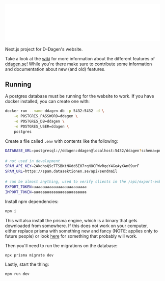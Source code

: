 ![d-dagen](https://github.com/datasektionen/ddagen/blob/main/public/img/logo-white-ageless_v2.svg)

Next.js project for D-Dagen's website.

Take a look at the [wiki](https://github.com/datasektionen/ddagen/wiki) for more information about the different features of [ddagen.se](https://ddagen.se)!
While you're there make sure to contribute some information and documentation about new (and old) features.

## Running

A postgres database must be running for the website to work. If you have docker
installed, you can create one with:

```bash
docker run --name ddagen-db -p 5432:5432 -d \
    -e POSTGRES_PASSWORD=ddagen \
    -e POSTGRES_DB=ddagen \
    -e POSTGRES_USER=ddagen \
    postgres
```

Create a file called `.env` with contents like the following:

```bash
DATABASE_URL=postgresql://ddagen:ddagen@localhost:5432/ddagen?schema=public

# not used in development
SPAM_API_KEY=2AkdhsQ9cTTSBKtNXdd6E07rqN8CFWvRqeY4GeAyXAn09urF
SPAM_URL=https://spam.datasektionen.se/api/sendmail

# can be almost anything, used to verify clients in the /api/export-exhibitors endpoint
EXPORT_TOKEN=aaaaaaaaaaaaaaaaaaaaaaaa
IMPORT_TOKEN=aaaaaaaaaaaaaaaaaaaaaaaa
```

Install npm dependencies:

```bash
npm i
```

This will also install the prisma engine, which is a binary that gets downloaded
from somewhere. If this does not work on your computer, either replace prisma
with something new and fancy (NOTE: applies only to future people) or look
[here](https://gist.github.com/mathiasmagnusson/c229abac159dd76657b895a4c8cb6ade)
for something that probably will work.

Then you'll need to run the migrations on the database:

```bash
npx prisma migrate dev
```

Lastly, start the thing:

```bash
npm run dev
```
